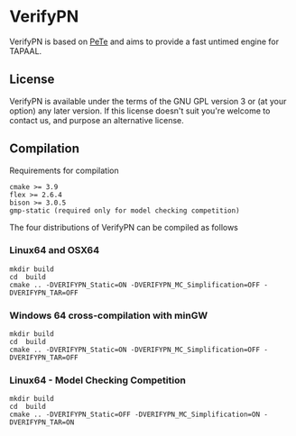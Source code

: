 # VerifyPN
VerifyPN is based on [PeTe](https://github.com/jopsen/PeTe) and aims to provide
a fast untimed engine for TAPAAL.

## License
VerifyPN is available under the terms of the GNU GPL version 3 or
(at your option) any later version.
If this license doesn't suit you're welcome to contact us, and purpose an
alternative license.

## Compilation
Requirements for compilation
```
cmake >= 3.9
flex >= 2.6.4
bison >= 3.0.5
gmp-static (required only for model checking competition)
```

The four distributions of VerifyPN can be compiled as follows
### Linux64 and OSX64
```
mkdir build
cd  build
cmake .. -DVERIFYPN_Static=ON -DVERIFYPN_MC_Simplification=OFF -DVERIFYPN_TAR=OFF
```

### Windows 64 cross-compilation with minGW
```
mkdir build
cd  build
cmake .. -DVERIFYPN_Static=ON -DVERIFYPN_MC_Simplification=OFF -DVERIFYPN_TAR=OFF
```

### Linux64 - Model Checking Competition
```
mkdir build
cd  build
cmake .. -DVERIFYPN_Static=OFF -DVERIFYPN_MC_Simplification=ON -DVERIFYPN_TAR=ON
```


